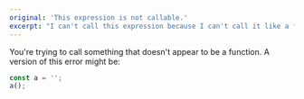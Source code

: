```yaml
---
original: 'This expression is not callable.'
excerpt: "I can't call this expression because I can't call it like a function."
---
```


You're trying to call something that doesn't appear to be a function. A version of this error might be:

```ts
const a = '';
a();
```
